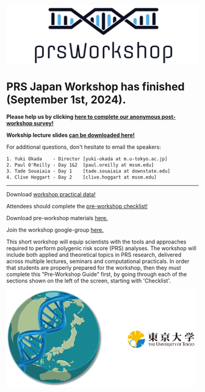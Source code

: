 



 

![Screenshot](images/prsLogo2.png)




# PRS Japan Workshop has finished (September 1st, 2024).

**Please help us by clicking [here to complete our anonymous post-workshop survey!](https://docs.google.com/forms/d/e/1FAIpQLSeRXuDPGSS7Ykc4OzbRKPt1Vealx2JPsy2RUqLZ1lLHOXZNkg/viewform)**

**Workship lecture slides [can be downloaded here!](https://drive.google.com/drive/folders/1Y1mY1z5hdoxyx0yAX7Vaj7iIQUS5-iAf?usp=drive_link)**

For additional questions, don't hesitate to email the speakers:

    1. Yuki Okada    - Director [yuki-okada at m.u-tokyo.ac.jp]
    2. Paul O'Reilly - Day 1&2  [paul.oreilly at mssm.edu] 
    3. Tade Souaiaia - Day 1    [tade.souaiaia at downstate.edu]
    4. Clive Hoggart - Day 2    [clive.hoggart at mssm.edu]


---


Download [workshop practical data!](https://drive.google.com/drive/folders/1izXdmftuqwJTBLYYiu8CHnwWDeLRMWRc?usp=drive_link)


Attendees should complete the [pre-workshop checklist!](prep_list.md)

Download pre-workshop materials [here.](prep_testing.md) 

Join the workshop google-group [here.](https://groups.google.com/g/prsworkshop) 

This short workshop will equip scientists with the tools and approaches required to perform polygenic risk score (PRS) analyses. The workshop will include both applied and theoretical topics in PRS research, delivered across multiple lectures, seminars and computational practicals. In order that students are properly prepared for the workshop, then they must complete this "Pre-Workshop Guide" first, by going through each of the sections shown on the left of the screen, starting with 'Checklist'. 

![Screenshot](images/japanGlobeSmall.png)




















